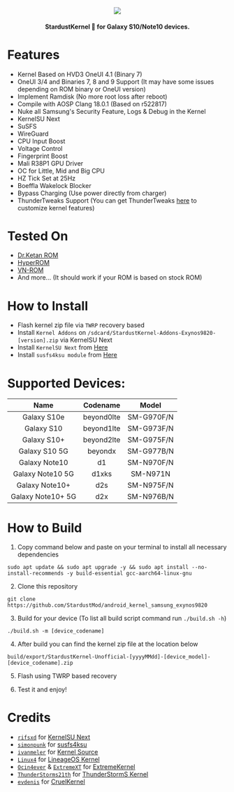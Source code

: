 <div align="center">
  <img loading="lazy" src="https://raw.githubusercontent.com/StardustMod/build/refs/heads/main/assets/banner.png"/>
</div>

<h4 align="center">StardustKernel 💫 for Galaxy S10/Note10 devices.</h4>

# Features

- Kernel Based on HVD3 OneUI 4.1 (Binary 7)
- OneUI 3/4 and Binaries 7, 8 and 9 Support (It may have some issues depending on ROM binary or OneUI version)
- Implement Ramdisk (No more root loss after reboot)
- Compile with AOSP Clang 18.0.1 (Based on r522817)
- Nuke all Samsung's Security Feature, Logs & Debug in the Kernel
- KernelSU Next
- SuSFS
- WireGuard
- CPU Input Boost
- Voltage Control
- Fingerprint Boost
- Mali R38P1 GPU Driver
- OC for Little, Mid and Big CPU
- HZ Tick Set at 25Hz
- Boeffla Wakelock Blocker
- Bypass Charging (Use power directly from charger)
- ThunderTweaks Support (You can get ThunderTweaks [here](https://github.com/StardustMod/build/raw/refs/heads/main/ThunderTweaks_v1.1.1.5.apk) to customize kernel features)

# Tested On

- [Dr.Ketan ROM](https://xdaforums.com/t/31-07-24-i-n975f-i-n976b-i-n976n-i-n970f-i-dr-ketan-rom-i-oneui-4-1-i-oneui-3-1.3962839)
- [HyperROM](https://xdaforums.com/t/rom-n10-n10plus-n105g-14-jan-23-v1-1s-hyper-rom-be-unique.4268123)
- [VN-ROM](https://t.me/vnromchannel/394)
- And more... (It should work if your ROM is based on stock ROM)

# How to Install
- Flash kernel zip file via `TWRP` recovery based
- Install `Kernel Addons` on `/sdcard/StardustKernel-Addons-Exynos9820-[version].zip` via KernelSU Next
- Install `KernelSU Next` from [Here](https://github.com/KernelSU-Next/KernelSU-Next/releases)
- Install `susfs4ksu module` from [Here](https://github.com/sidex15/susfs4ksu-module/releases)

# Supported Devices:

|        Name       |  Codename  |    Model   |
:------------------:|:----------:|:----------:|
|    Galaxy S10e    | beyond0lte | SM-G970F/N |
|     Galaxy S10    | beyond1lte | SM-G973F/N |
|    Galaxy S10+    | beyond2lte | SM-G975F/N |
|   Galaxy S10 5G   |   beyondx  | SM-G977B/N |
|   Galaxy Note10   |     d1     | SM-N970F/N |
|  Galaxy Note10 5G |    d1xks   |  SM-N971N  |
|   Galaxy Note10+  |     d2s    | SM-N975F/N |
| Galaxy Note10+ 5G |     d2x    | SM-N976B/N |

# How to Build

1. Copy command below and paste on your terminal to install all necessary dependencies

```
sudo apt update && sudo apt upgrade -y && sudo apt install --no-install-recommends -y build-essential gcc-aarch64-linux-gnu
```

2. Clone this repository

```
git clone https://github.com/StardustMod/android_kernel_samsung_exynos9820
```

3. Build for your device (To list all build script command run `./build.sh -h`)

```
./build.sh -m [device_codename]
```

4. After build you can find the kernel zip file at the location below

```
build/export/StardustKernel-Unofficial-[yyyyMMdd]-[device_model]-[device_codename].zip
```

5. Flash using TWRP based recovery

6. Test it and enjoy!

# Credits

- [`rifsxd`](https://github.com/rifsxd) for [KernelSU Next](https://github.com/KernelSU-Next/KernelSU-Next)
- [`simonpunk`](https://github.com/simonpunk) for [susfs4ksu](https://gitlab.com/simonpunk/susfs4ksu)
- [`ivanmeler`](https://github.com/ivanmeler) for [Kernel Source](https://github.com/ivanmeler/android_kernel_samsung_beyondlte)
- [`Linux4`](https://github.com/Linux4) for [LineageOS Kernel](https://github.com/LineageOS/android_kernel_samsung_exynos9820)
- [`Ocin4ever`](https://github.com/Ocin4ever) & [`ExtremeXT`](https://github.com/ExtremeXT) for [ExtremeKernel](https://github.com/Ocin4ever/ExtremeKernel)
- [`ThunderStorms21th`](https://github.com/ThunderStorms21th) for [ThunderStormS Kernel](https://github.com/ThunderStorms21th/S10-source)
- [`evdenis`](https://github.com/evdenis) for [CruelKernel](https://github.com/CruelKernel/samsung-exynos9820)

